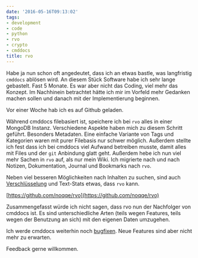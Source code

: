 ```yaml
---
date: '2016-05-16T09:13:02'
tags:
- development
- code
- python
- rvo
- crypto
- cmddocs
title: rvo
---
```


Habe ja nun schon oft angedeutet, dass ich an etwas bastle, was langfristig
`cmddocs` ablösen wird. An diesem Stück Software habe ich sehr lange
gebastelt. Fast 5 Monate. Es war aber nicht das Coding, viel mehr das Konzept.
Im Nachhinein betrachtet hätte ich mir im Vorfeld mehr Gedanken machen
sollen und danach mit der Implementierung beginnen.

Vor einer Woche hab ich es auf Github geladen.

Während cmddocs filebasiert ist, speichere ich bei `rvo` alles in einer
MongoDB Instanz. Verschiedene Aspekte haben mich zu diesem Schritt geführt.
Besonders Metadaten. Eine einfache Variante von Tags und Kategorien waren
mit purer Filebasis nur schwer möglich. Außerdem stellte ich fest dass ich bei
cmddocs viel Aufwand betreiben musste, damit alles mit Files und der `git`
Anbindung glatt geht. Außerdem hebe ich nun viel mehr Sachen in `rvo` auf,
als nur mein Wiki. Ich migrierte nach und nach Notizen, Dokumentation,
Journal und Bookmarks nach `rvo`.

Neben viel besseren Möglichkeiten nach Inhalten zu suchen, sind auch
[Verschlüsselung](https://noqqe.de/blog/2016/02/14/how-do-i-salsa/) und
Text-Stats etwas, dass `rvo` kann.

[https://github.com/noqqe/rvo](https://github.com/noqqe/rvo)

Zusammengefasst würde ich nicht sagen, dass rvo nun der Nachfolger von
cmddocs ist. Es sind unterschiedliche Arten (teils wegen Features, teils
wegen der Benutzung an sich) mit den eigenen Daten umzugehen.

Ich werde cmddocs weiterhin noch
[bugfixen](https://github.com/noqqe/cmddocs/issues?q=is%3Aissue+is%3Aclosed).
Neue Features sind aber nicht mehr zu erwarten.

Feedback gerne willkommen.